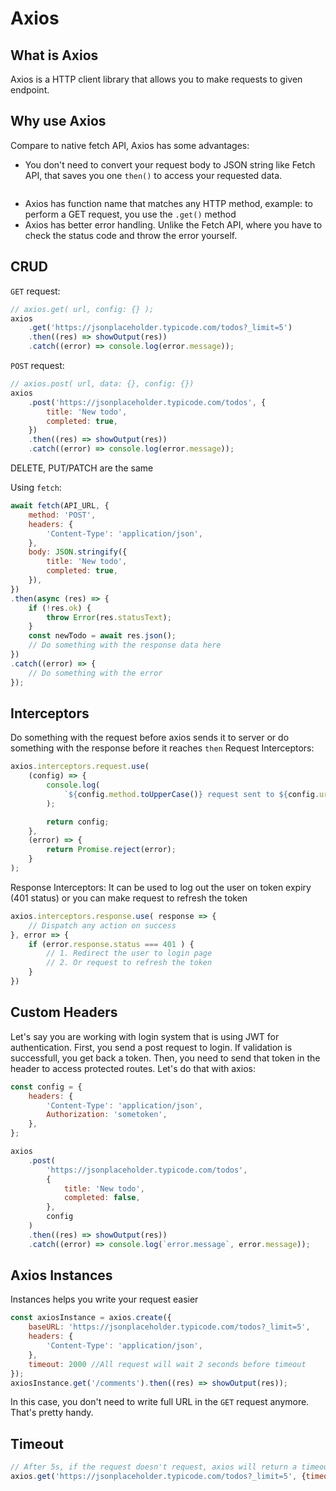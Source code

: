 # Axios

## What is Axios
Axios is a HTTP client library that allows you to make requests to given endpoint.

## Why use Axios

Compare to native fetch API, Axios has some advantages:
- You don't need to convert your request body to JSON string like Fetch API, that saves you one `then()` to access your requested data.
```javascript

```
- Axios has function name that matches any HTTP method, example: to perform a GET request, you use the `.get()` method
- Axios has better error handling. Unlike the Fetch API, where you have to check the status code and throw the error yourself.

## CRUD

`GET` request:
```javascript
// axios.get( url, config: {} );
axios
	.get('https://jsonplaceholder.typicode.com/todos?_limit=5')
	.then((res) => showOutput(res))
	.catch((error) => console.log(error.message));
```
`POST` request:
```javascript
// axios.post( url, data: {}, config: {})
axios
	.post('https://jsonplaceholder.typicode.com/todos', {
		title: 'New todo',
		completed: true,
	})
	.then((res) => showOutput(res))
	.catch((error) => console.log(error.message));
```
DELETE, PUT/PATCH are the same

Using `fetch`:
```js
await fetch(API_URL, {
	method: 'POST',
	headers: {
		'Content-Type': 'application/json',
	},
	body: JSON.stringify({
		title: 'New todo',
		completed: true,
	}),
})
.then(async (res) => {
	if (!res.ok) {
		throw Error(res.statusText);
	}
	const newTodo = await res.json();
	// Do something with the response data here
})
.catch((error) => {
	// Do something with the error
});
```

## Interceptors
Do something with the request before axios sends it to server or do something with the response before it reaches `then`
Request Interceptors:
```javascript
axios.interceptors.request.use(
	(config) => {
		console.log(
			`${config.method.toUpperCase()} request sent to ${config.url} `
		);

		return config;
	},
	(error) => {
		return Promise.reject(error);
	}
);
```

Response Interceptors:
It can be used to log out the user on token expiry (401 status) or you can make request to refresh the token
```javascript
axios.interceptors.response.use( response => {
	// Dispatch any action on success
}, error => {
	if (error.response.status === 401 ) {
		// 1. Redirect the user to login page
		// 2. Or request to refresh the token
	}
})
```

## Custom Headers

Let's say you are working with login system that is using JWT for authentication. First, you send a post request to login. If validation is successfull, you get back a token. Then, you need to send that token in the header to access protected routes. Let's do that with axios:
```javascript
const config = {
	headers: {
		'Content-Type': 'application/json',
		Authorization: 'sometoken',
	},
};

axios
	.post(
		'https://jsonplaceholder.typicode.com/todos',
		{
			title: 'New todo',
			completed: false,
		},
		config
	)
	.then((res) => showOutput(res))
	.catch((error) => console.log(`error.message`, error.message));
```

## Axios Instances

Instances helps you write your request easier
```javascript
const axiosInstance = axios.create({
	baseURL: 'https://jsonplaceholder.typicode.com/todos?_limit=5',
	headers: {
		'Content-Type': 'application/json',
	},
	timeout: 2000 //All request will wait 2 seconds before timeout
});
axiosInstance.get('/comments').then((res) => showOutput(res));
```
In this case, you don't need to write full URL in the `GET` request anymore. That's pretty handy.

## Timeout
```javascript
// After 5s, if the request doesn't request, axios will return a timeout error.
axios.get('https://jsonplaceholder.typicode.com/todos?_limit=5', {timeout: 5000})
```